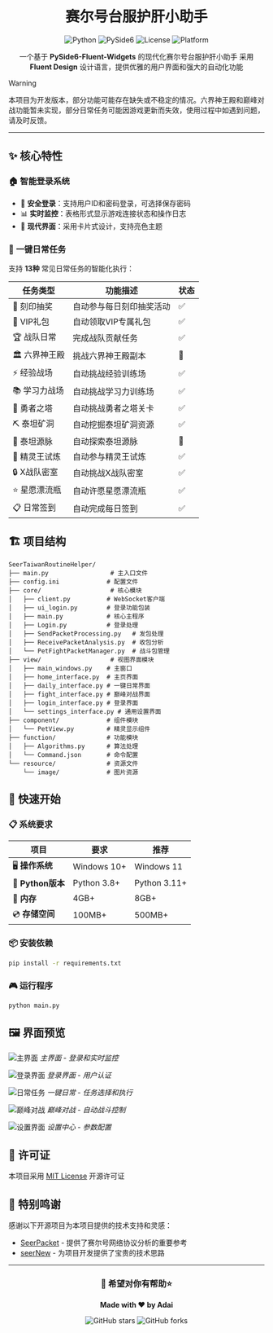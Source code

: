 <div align="center">

# 赛尔号台服护肝小助手

![Python](https://img.shields.io/badge/Python-3.8+-blue.svg)
![PySide6](https://img.shields.io/badge/PySide6-6.0+-green.svg)
![License](https://img.shields.io/badge/License-MIT-green.svg)
![Platform](https://img.shields.io/badge/Platform-Windows-lightgrey.svg)

一个基于 **PySide6-Fluent-Widgets** 的现代化赛尔号台服护肝小助手
采用 **Fluent Design** 设计语言，提供优雅的用户界面和强大的自动化功能

</div>

> [!WARNING]
> 本项目为开发版本，部分功能可能存在缺失或不稳定的情况。六界神王殿和巅峰对战功能暂未实现，部分日常任务可能因游戏更新而失效，使用过程中如遇到问题，请及时反馈。

---

## ✨ 核心特性

### 🏠 **智能登录系统**
- 🔐 **安全登录**：支持用户ID和密码登录，可选择保存密码
- 📊 **实时监控**：表格形式显示游戏连接状态和操作日志
- 📱 **现代界面**：采用卡片式设计，支持亮色主题

### 📅 **一键日常任务**
支持 **13种** 常见日常任务的智能化执行：

| 任务类型 | 功能描述 | 状态 |
|---------|---------|------|
| 🎁 刻印抽奖 | 自动参与每日刻印抽奖活动 | ✅ |
| 💎 VIP礼包 | 自动领取VIP专属礼包 | ✅ |
| 🏆 战队日常 | 完成战队贡献任务 | ✅ |
| 🏛️ 六界神王殿 | 挑战六界神王殿副本 | 🚧 |
| ⚡ 经验战场 | 自动挑战经验训练场 | ✅ |
| 📚 学习力战场 | 自动挑战学习力训练场 | ✅ |
| 🗼 勇者之塔 | 自动挑战勇者之塔关卡 | ✅ |
| ⛏️ 泰坦矿洞 | 自动挖掘泰坦矿洞资源 | ✅ |
| 🌊 泰坦源脉 | 自动探索泰坦源脉 | 🚧 |
| 👑 精灵王试炼 | 自动参与精灵王试炼 | ✅ |
| 🔒 X战队密室 | 自动挑战X战队密室 | ✅ |
| ⭐ 星愿漂流瓶 | 自动许愿星愿漂流瓶 | ✅ |
| 📋 日常签到 | 自动完成每日签到 | ✅ |

## 🏗️ 项目结构

```
SeerTaiwanRoutineHelper/
├── main.py                 # 主入口文件
├── config.ini             # 配置文件
├── core/                   # 核心模块
│   ├── client.py          # WebSocket客户端
│   ├── ui_login.py        # 登录功能包装
│   ├── main.py            # 核心主程序
│   ├── Login.py           # 登录处理
│   ├── SendPacketProcessing.py   # 发包处理
│   ├── ReceivePacketAnalysis.py  # 收包分析
│   └── PetFightPacketManager.py  # 战斗包管理
├── view/                   # 视图界面模块
│   ├── main_windows.py    # 主窗口
│   ├── home_interface.py  # 主页界面
│   ├── daily_interface.py # 一键日常界面
│   ├── fight_interface.py # 巅峰对战界面
│   ├── login_interface.py # 登录界面
│   └── settings_interface.py # 通用设置界面
├── component/             # 组件模块
│   └── PetView.py         # 精灵显示组件
├── function/              # 功能模块
│   ├── Algorithms.py      # 算法处理
│   └── Command.json       # 命令配置
└── resource/              # 资源文件
    └── image/             # 图片资源
```

## 🚀 快速开始

### 📋 **系统要求**

| 项目 | 要求 | 推荐 |
|------|------|------|
| 🖥️ **操作系统** | Windows 10+ | Windows 11 |
| 🐍 **Python版本** | Python 3.8+ | Python 3.11+ |
| 💾 **内存** | 4GB+ | 8GB+ |
| 💿 **存储空间** | 100MB+ | 500MB+ |

### 📦 **安装依赖**
```bash
pip install -r requirements.txt
```

### 🎮 **运行程序**
```bash
python main.py
```

## 🖼️ 界面预览

![主界面](screenshots/main-interface.png)
*主界面 - 登录和实时监控*

![登录界面](screenshots/login-interface.png)
*登录界面 - 用户认证*

![日常任务](screenshots/daily-tasks.png)
*一键日常 - 任务选择和执行*

![巅峰对战](screenshots/fight-interface.png)
*巅峰对战 - 自动战斗控制*

![设置界面](screenshots/settings.png)
*设置中心 - 参数配置*

## 📄 许可证
本项目采用 [MIT License](LICENSE) 开源许可证

## 🙏 特别鸣谢
感谢以下开源项目为本项目提供的技术支持和灵感：

- [SeerPacket](https://github.com/iyzyi/SeerPacket) - 提供了赛尔号网络协议分析的重要参考
- [seerNew](https://github.com/Altriazyk/seerNew) - 为项目开发提供了宝贵的技术思路

---

<div align="center">

### 🌟 希望对你有帮助⭐

**Made with ❤️ by Adai**

![GitHub stars](https://img.shields.io/github/stars/oldml/SeerTaiwanRoutineHelper?style=social)
![GitHub forks](https://img.shields.io/github/forks/oldml/SeerTaiwanRoutineHelper?style=social)

</div>
